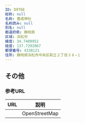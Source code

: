 ```yaml
---
ID: D9T6E
総称: null
名称: 豊成神社
名称読み: null
別名: null
都道府県: 静岡県
区域: 浜松市
緯度: 34.7489951
経度: 137.7292867
郵便番号: 4338121
住所: 静岡県浜松市中央区萩丘２丁目３６−１
---
```


## その他

### 参考URL

| URL | 説明          |
| --- | ------------- |
|     | OpenStreetMap |
